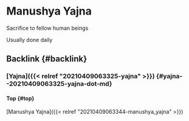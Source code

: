 # Manushya Yajna


Sacrifice to fellow human beings

Usually done daily


## Backlink {#backlink}


### [Yajna]({{< relref "20210409063325-yajna" >}}) {#yajna--20210409063325-yajna-dot-md}


#### Top {#top}

[Manushya Yajna]({{< relref "20210409063344-manushya_yajna" >}})

